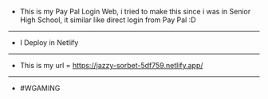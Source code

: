 * This is my Pay Pal Login Web, i tried to make this since i was in Senior High School, it similar like direct login from Pay Pal :D

-----------------------------------------------------------------------------------------------------------

* I Deploy in Netlify

-----------------------------------------------------------------------------------------------------------

* This is my url = https://jazzy-sorbet-5df759.netlify.app/

-----------------------------------------------------------------------------------------------------------

* #WGAMING

